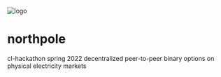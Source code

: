 ![logo](https://user-images.githubusercontent.com/34742686/164756366-89852e9b-8155-4955-a889-886024c7f1e9.png)
# northpole
cl-hackathon spring 2022 decentralized peer-to-peer binary options on physical electricity markets

